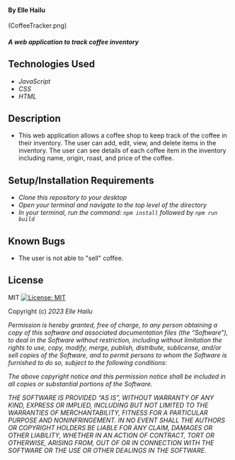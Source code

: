 #### By **Elle Hailu**

(CoffeeTracker.png)

#### _A web application to track coffee inventory_

## Technologies Used

- _JavaScript_
- _CSS_
- _HTML_

## Description

- This web application allows a coffee shop to keep track of the coffee in their inventory. The user can add, edit, view, and delete items in the inventory. The user can see details of each coffee item in the inventory including name, origin, roast, and price of the coffee. 

## Setup/Installation Requirements

- _Clone this repository to your desktop_
- _Open your terminal and navigate to the top level of the directory_
- _In your terminal, run the command: `npm install` followed by `npm run build`_

## Known Bugs

- The user is not able to "sell" coffee. 

## License

MIT [![License: MIT](https://img.shields.io/badge/License-MIT-yellow.svg)](https://opensource.org/licenses/MIT)

Copyright (c) _2023_ _Elle Hailu_

_Permission is hereby granted, free of charge, to any person obtaining a copy of this software and associated documentation files (the “Software”), to deal in the Software without restriction, including without limitation the rights to use, copy, modify, merge, publish, distribute, sublicense, and/or sell copies of the Software, and to permit persons to whom the Software is furnished to do so, subject to the following conditions:_

_The above copyright notice and this permission notice shall be included in all copies or substantial portions of the Software._

_THE SOFTWARE IS PROVIDED “AS IS”, WITHOUT WARRANTY OF ANY KIND, EXPRESS OR IMPLIED, INCLUDING BUT NOT LIMITED TO THE WARRANTIES OF MERCHANTABILITY, FITNESS FOR A PARTICULAR PURPOSE AND NONINFRINGEMENT. IN NO EVENT SHALL THE AUTHORS OR COPYRIGHT HOLDERS BE LIABLE FOR ANY CLAIM, DAMAGES OR OTHER LIABILITY, WHETHER IN AN ACTION OF CONTRACT, TORT OR OTHERWISE, ARISING FROM, OUT OF OR IN CONNECTION WITH THE SOFTWARE OR THE USE OR OTHER DEALINGS IN THE SOFTWARE._